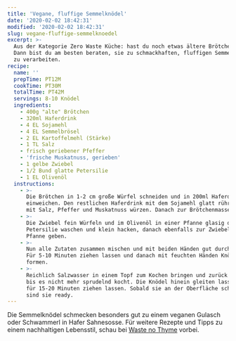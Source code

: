 ```yaml
---
title: 'Vegane, fluffige Semmelknödel'
date: '2020-02-02 18:42:31'
modified: '2020-02-02 18:42:31'
slug: vegane-fluffige-semmelknoedel
excerpt: >-
  Aus der Kategorie Zero Waste Küche: hast du noch etwas ältere Brötchen übrig?
  Dann bist du am besten beraten, sie zu schmackhaften, fluffigen Semmelknödeln
  zu verarbeiten. 
recipe:
  name: ''
  prepTime: PT12M
  cookTime: PT30M
  totalTime: PT42M
  servings: 8-10 Knödel
  ingredients:
    - 400g "alte" Brötchen
    - 320ml Haferdrink
    - 4 EL Sojamehl
    - 4 EL Semmelbrösel
    - 2 EL Kartoffelmehl (Stärke)
    - 1 TL Salz
    - frisch geriebener Pfeffer
    - 'frische Muskatnuss, gerieben'
    - 1 gelbe Zwiebel
    - 1/2 Bund glatte Petersilie
    - 1 EL Olivenöl
  instructions:
    - >-
      Die Brötchen in 1-2 cm große Würfel schneiden und in 200ml Haferdrink
      einweichen. Den restlichen Haferdrink mit dem Sojamehl glatt rühren und
      mit Salz, Pfeffer und Muskatnuss würzen. Danach zur Brötchenmasse mischen.
    - >-
      Die Zwiebel fein Würfeln und im Olivenöl in einer Pfanne glasig dünsten.
      Petersilie waschen und klein hacken, danach ebenfalls zur Zwiebel in die
      Pfanne geben.
    - >-
      Nun alle Zutaten zusammen mischen und mit beiden Händen gut durchkneten.
      Für 5-10 Minuten ziehen lassen und danach mit feuchten Händen Knödel
      formen.
    - >-
      Reichlich Salzwasser in einem Topf zum Kochen bringen und zurück drehen,
      bis es nicht mehr sprudelnd kocht. Die Knödel hinein gleiten lassen und
      für 15-20 Minuten ziehen lassen. Sobald sie an der Oberfläche schwimmen,
      sind sie ready.
---
```


Die Semmelknödel schmecken besonders gut zu einem veganen Gulasch oder Schwammerl in Hafer Sahnesosse. Für weitere Rezepte und Tipps zu einem nachhaltigen Lebensstil, schau bei [Waste no Thyme](https://wastenothyme.com) vorbei.
